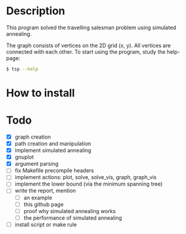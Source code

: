 # Description

This program solved the travelling salesman problem using simulated annealing.

The graph consists of vertices on the 2D grid (x, y). All vertices are 
connected with each other. To start using the program, study the help-page:
``` bash
$ tsp --help
```

# How to install

# Todo
- [x] graph creation
- [x] path creation and manipulation
- [x] implement simulated annealing
- [x] gnuplot
- [x] argument parsing
- [ ] fix Makefile precompile headers
- [ ] implement actions: plot, solve, solve\_vis, graph, graph\_vis
- [ ] implement the lower bound (via the minimum spanning tree)
- [ ] write the report, mention
  - [ ] an example
  - [ ] this github page
  - [ ] proof why simulated annealing works
  - [ ] the performance of simulated annealing
- [ ] install script or make rule
